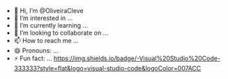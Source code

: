 - 👋 Hi, I’m @OliveiraCleve
- 👀 I’m interested in ...
- 🌱 I’m currently learning ...
- 💞️ I’m looking to collaborate on ...
- 📫 How to reach me ...
- 😄 Pronouns: ...
- ⚡ Fun fact: ...
https://img.shields.io/badge/-Visual%20Studio%20Code-333333?style=flat&logo=visual-studio-code&logoColor=007ACC

<!---
OliveiraCleve/OliveiraCleve is a ✨ special ✨ repository because its `README.md` (this file) appears on your GitHub profile.
You can click the Preview link to take a look at your changes.
--->
